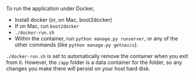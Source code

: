 To run the application under Docker,

- Install docker (or, on Mac, boot2docker)
- If on Mac, run `boot2docker`
- `./docker-run.sh`
- Within the container, run `python manage.py runserver`, or any of the other commands (like `python manage.py getnaics`).

`./docker-run.sh` is set to automatically remove the container when you exit from it.  However, the 
`/app` folder is a data container for the folder, so any changes you make there will persist on
your host hard disk.



